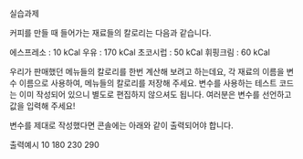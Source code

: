 실습과제

커피를 만들 때 들어가는 재료들의 칼로리는 다음과 같습니다.

에스프레소 : 10 kCal
우유 : 170 kCal
초코시럽 : 50 kCal
휘핑크림 : 60 kCal

우리가 판매했던 메뉴들의 칼로리를 한번 계산해 보려고 하는데요, 각 재료의 이름을 변수 이름으로 사용하여, 메뉴들의 칼로리를 저장해 주세요.
변수를 사용하는 테스트 코드는 이미 작성되어 있으니 별도로 편집하지 않으셔도 됩니다. 여러분은 변수를 선언하고 값을 입력해 주세요!

변수를 제대로 작성했다면 콘솔에는 아래와 같이 출력되어야 합니다.

출력예시
10
180
230
290

